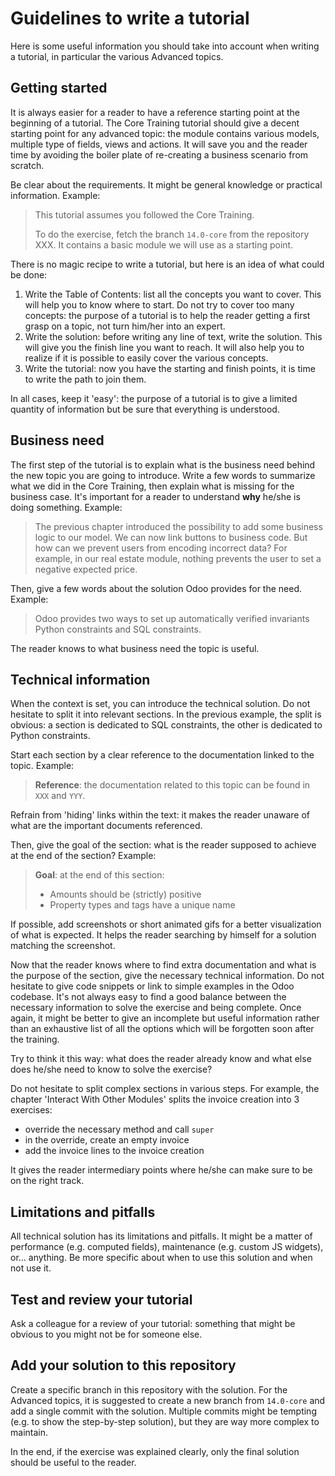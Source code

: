 # Guidelines to write a tutorial

Here is some useful information you should take into account when writing a tutorial, in particular
the various Advanced topics.

## Getting started

It is always easier for a reader to have a reference starting point at the beginning of a tutorial.
The Core Training tutorial should give a decent starting point for any advanced topic: the module
contains various models, multiple type of fields, views and actions. It will save you and the
reader time by avoiding the boiler plate of re-creating a business scenario from scratch.

Be clear about the requirements. It might be general knowledge or practical information. Example:

> This tutorial assumes you followed the Core Training.
>
> To do the exercise, fetch the branch `14.0-core` from the repository XXX. It contains
> a basic module we will use as a starting point.

There is no magic recipe to write a tutorial, but here is an idea of what could be done:

1. Write the Table of Contents: list all the concepts you want to cover. This will help you to know
   where to start. Do not try to cover too many concepts: the purpose of a tutorial is to help the
   reader getting a first grasp on a topic, not turn him/her into an expert.
2. Write the solution: before writing any line of text, write the solution. This will give you
   the finish line you want to reach. It will also help you to realize if it is possible to
   easily cover the various concepts.
3. Write the tutorial: now you have the starting and finish points, it is time to write the path
   to join them.

In all cases, keep it 'easy': the purpose of a tutorial is to give a limited quantity of
information but be sure that everything is understood.

## Business need

The first step of the tutorial is to explain what is the business need behind the new topic you are
going to introduce. Write a few words to summarize what we did in the Core Training, then
explain what is missing for the business case. It's important for a reader to understand **why**
he/she is doing something. Example:

> The previous chapter introduced the possibility to add some business logic to our model.
> We can now link buttons to business code. But how can we prevent users from encoding
> incorrect data? For example, in our real estate module, nothing prevents the
> user to set a negative expected price.

Then, give a few words about the solution Odoo provides for the need. Example:

> Odoo provides two ways to set up automatically verified invariants Python constraints and
> SQL constraints.

The reader knows to what business need the topic is useful.

## Technical information

When the context is set, you can introduce the technical solution. Do not hesitate to split it
into relevant sections. In the previous example, the split is obvious: a section is dedicated
to SQL constraints, the other is dedicated to Python constraints.

Start each section by a clear reference to the documentation linked to the topic. Example:

> **Reference**: the documentation related to this topic can be found in `XXX` and `YYY`.

Refrain from 'hiding' links within the text: it makes the reader unaware of what are the important
documents referenced.

Then, give the goal of the section: what is the reader supposed to achieve at the end of the
section? Example:

> **Goal**: at the end of this section:
> - Amounts should be (strictly) positive
> - Property types and tags have a unique name

If possible, add screenshots or short animated gifs for a better visualization of what
is expected. It helps the reader searching by himself for a solution matching the screenshot.

Now that the reader knows where to find extra documentation and what is the purpose of the section,
give the necessary technical information. Do not hesitate to give code snippets or link
to simple examples in the Odoo codebase. It's not always easy to find a good balance between
the necessary information to solve the exercise and being complete. Once again, it might be
better to give an incomplete but useful information rather than an exhaustive list of all the
options which will be forgotten soon after the training.

Try to think it this way: what does the reader already know and what else does he/she need to know
to solve the exercise?

Do not hesitate to split complex sections in various steps. For example, the chapter 
'Interact With Other Modules' splits the invoice creation into 3 exercises:

- override the necessary method and call `super`
- in the override, create an empty invoice
- add the invoice lines to the invoice creation

It gives the reader intermediary points where he/she can make sure to be on the right track.

## Limitations and pitfalls

All technical solution has its limitations and pitfalls. It might be a matter of performance
(e.g. computed fields), maintenance (e.g. custom JS widgets), or... anything.
Be more specific about when to use this solution and when not use it.

## Test and review your tutorial

Ask a colleague for a review of your tutorial: something that might be obvious to you
might not be for someone else.

## Add your solution to this repository

Create a specific branch in this repository with the solution. For the Advanced topics, it is
suggested to create a new branch from `14.0-core` and add a single commit with the solution.
Multiple commits might be tempting (e.g. to show the step-by-step solution), but they are way more
complex to maintain.

In the end, if the exercise was explained clearly, only the final solution should be useful to
the reader.
